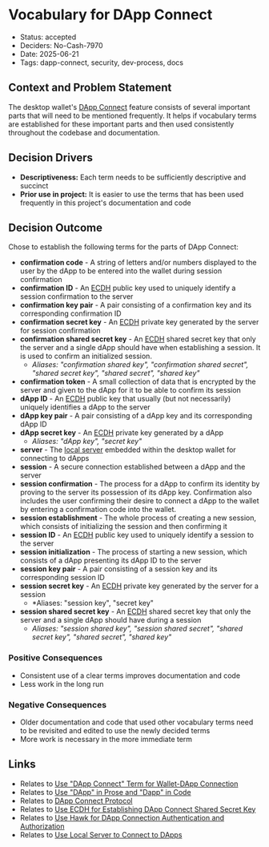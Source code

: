 # Vocabulary for DApp Connect

- Status: accepted
- Deciders: No-Cash-7970
- Date: 2025-06-21
- Tags: dapp-connect, security, dev-process, docs

## Context and Problem Statement

The desktop wallet's [DApp Connect](20250608-use-dapp-connect-term-for-wallet-dapp-connection.md) feature consists of several important parts that will need to be mentioned frequently. It helps if vocabulary terms are established for these important parts and then used consistently throughout the codebase and documentation.

## Decision Drivers

- **Descriptiveness:** Each term needs to be sufficiently descriptive and succinct
- **Prior use in project:** It is easier to use the terms that has been used frequently in this project's documentation and code

## Decision Outcome

Chose to establish the following terms for the parts of DApp Connect:

- **confirmation code** - A string of letters and/or numbers displayed to the user by the dApp to be entered into the wallet during session confirmation
- **confirmation ID** - An [ECDH](20250611-use-ecdh-for-establishing-dapp-connect-shared-key.md) public key used to uniquely identify a session confirmation to the server
- **confirmation key pair** - A pair consisting of a confirmation key and its corresponding confirmation ID
- **confirmation secret key** - An [ECDH](20250611-use-ecdh-for-establishing-dapp-connect-shared-key.md) private key generated by the server for session confirmation
- **confirmation shared secret key** - An [ECDH](20250611-use-ecdh-for-establishing-dapp-connect-shared-key.md) shared secret key that only the server and a single dApp should have when establishing a session. It is used to confirm an initialized session.
  - *Aliases: "confirmation shared key", "confirmation shared secret", "shared secret key", "shared secret", "shared key"*
- **confirmation token** - A small collection of data that is encrypted by the server and given to the dApp for it to be able to confirm its session
- **dApp ID** - An [ECDH](20250611-use-ecdh-for-establishing-dapp-connect-shared-key.md) public key that usually (but not necessarily) uniquely identifies a dApp to the server
- **dApp key pair** - A pair consisting of a dApp key and its corresponding dApp ID
- **dApp secret key** - An [ECDH](20250611-use-ecdh-for-establishing-dapp-connect-shared-key.md) private key generated by a dApp
  - *Aliases: "dApp key", "secret key"*
- **server** - The [local server](20240102-use-local-server-to-connect-to-dapps.md) embedded within the desktop wallet for connecting to dApps
- **session** - A secure connection established between a dApp and the server
- **session confirmation** - The process for a dApp to confirm its identity by proving to the server its possession of its dApp key. Confirmation also includes the user confirming their desire to connect a dApp to the wallet by entering a confirmation code into the wallet.
- **session establishment** - The whole process of creating a new session, which consists of initializing the session and then confirming it
- **session ID** - An [ECDH](20250611-use-ecdh-for-establishing-dapp-connect-shared-key.md) public key used to uniquely identify a session to the server
- **session initialization** - The process of starting a new session, which consists of a dApp presenting its dApp ID to the server
- **session key pair** - A pair consisting of a session key and its corresponding session ID
- **session secret key** - An [ECDH](20250611-use-ecdh-for-establishing-dapp-connect-shared-key.md) private key generated by the server for a session
  - *Aliases: "session key", "secret key"
- **session shared secret key** - An [ECDH](20250611-use-ecdh-for-establishing-dapp-connect-shared-key.md) shared secret key that only the server and a single dApp should have during a session
  - *Aliases: "session shared key", "session shared secret", "shared secret key", "shared secret", "shared key"*

### Positive Consequences

- Consistent use of a clear terms improves documentation and code
- Less work in the long run

### Negative Consequences

- Older documentation and code that used other vocabulary terms need to be revisited and edited to use the newly decided terms
- More work is necessary in the more immediate term

## Links

- Relates to [Use \"DApp Connect\" Term for Wallet-DApp Connection](20250608-use-dapp-connect-term-for-wallet-dapp-connection.md)
- Relates to [Use \"DApp\" in Prose and \"Dapp\" in Code](20250608-use-dapp-in-prose-and-dapp-in-code.md)
- Relates to [DApp Connect Protocol](20250619-dapp-connect-protocol.md)
- Relates to [Use ECDH for Establishing DApp Connect Shared Secret Key](20250611-use-ecdh-for-establishing-dapp-connect-shared-key.md)
- Relates to [Use Hawk for DApp Connection Authentication and Authorization](20240821-use-hawk-for-dapp-connection-authentication-and-authorization.md)
- Relates to [Use Local Server to Connect to DApps](20240102-use-local-server-to-connect-to-dapps.md)
